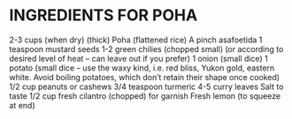 # INGREDIENTS FOR POHA
2-3 cups (when dry) (thick) Poha (flattened rice)
A pinch asafoetida
1 teaspoon mustard seeds
1-2 green chilies (chopped small) (or according to desired level of heat – can leave out if you prefer)
1 onion (small dice)
1 potato (small dice – use the waxy kind, i.e. red bliss, Yukon gold, eastern white. Avoid boiling potatoes, which don’t retain their shape once cooked)
1/2 cup peanuts or cashews
3/4 teaspoon turmeric
4-5 curry leaves
Salt to taste
1/2 cup fresh cilantro (chopped) for garnish
Fresh lemon (to squeeze at end)